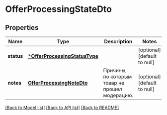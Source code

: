 # OfferProcessingStateDto

## Properties
Name | Type | Description | Notes
------------ | ------------- | ------------- | -------------
**status** | [***OfferProcessingStatusType**](OfferProcessingStatusType.md) |  | [optional] [default to null]
**notes** | [**OfferProcessingNoteDto**](OfferProcessingNoteDTO.md) | Причины, по которым товар не прошел модерацию. | [optional] [default to null]

[[Back to Model list]](../README.md#documentation-for-models) [[Back to API list]](../README.md#documentation-for-api-endpoints) [[Back to README]](../README.md)


